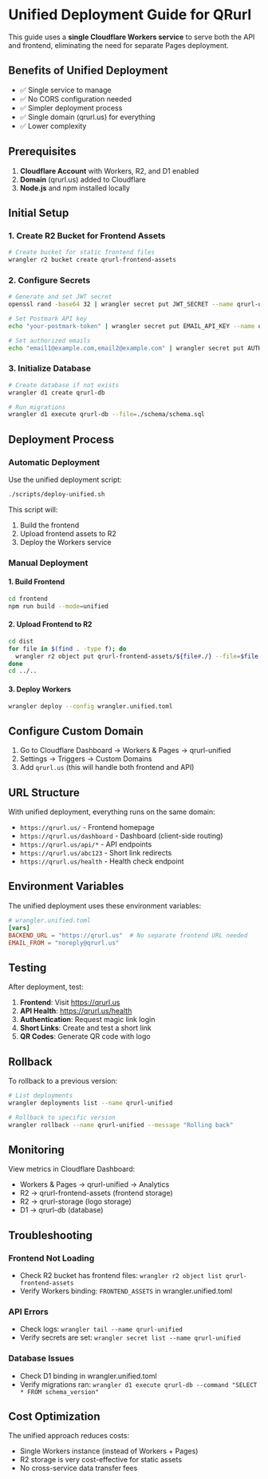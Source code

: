 # Unified Deployment Guide for QRurl

This guide uses a **single Cloudflare Workers service** to serve both the API and frontend, eliminating the need for separate Pages deployment.

## Benefits of Unified Deployment

- ✅ Single service to manage
- ✅ No CORS configuration needed
- ✅ Simpler deployment process
- ✅ Single domain (qrurl.us) for everything
- ✅ Lower complexity

## Prerequisites

1. **Cloudflare Account** with Workers, R2, and D1 enabled
2. **Domain** (qrurl.us) added to Cloudflare
3. **Node.js** and npm installed locally

## Initial Setup

### 1. Create R2 Bucket for Frontend Assets

```bash
# Create bucket for static frontend files
wrangler r2 bucket create qrurl-frontend-assets
```

### 2. Configure Secrets

```bash
# Generate and set JWT secret
openssl rand -base64 32 | wrangler secret put JWT_SECRET --name qrurl-unified

# Set Postmark API key
echo "your-postmark-token" | wrangler secret put EMAIL_API_KEY --name qrurl-unified

# Set authorized emails
echo "email1@example.com,email2@example.com" | wrangler secret put AUTHORIZED_EMAILS --name qrurl-unified
```

### 3. Initialize Database

```bash
# Create database if not exists
wrangler d1 create qrurl-db

# Run migrations
wrangler d1 execute qrurl-db --file=./schema/schema.sql
```

## Deployment Process

### Automatic Deployment

Use the unified deployment script:

```bash
./scripts/deploy-unified.sh
```

This script will:
1. Build the frontend
2. Upload frontend assets to R2
3. Deploy the Workers service

### Manual Deployment

#### 1. Build Frontend
```bash
cd frontend
npm run build --mode=unified
```

#### 2. Upload Frontend to R2
```bash
cd dist
for file in $(find . -type f); do
  wrangler r2 object put qrurl-frontend-assets/${file#./} --file=$file
done
cd ../..
```

#### 3. Deploy Workers
```bash
wrangler deploy --config wrangler.unified.toml
```

## Configure Custom Domain

1. Go to Cloudflare Dashboard → Workers & Pages → qrurl-unified
2. Settings → Triggers → Custom Domains
3. Add `qrurl.us` (this will handle both frontend and API)

## URL Structure

With unified deployment, everything runs on the same domain:

- `https://qrurl.us/` - Frontend homepage
- `https://qrurl.us/dashboard` - Dashboard (client-side routing)
- `https://qrurl.us/api/*` - API endpoints
- `https://qrurl.us/abc123` - Short link redirects
- `https://qrurl.us/health` - Health check endpoint

## Environment Variables

The unified deployment uses these environment variables:

```toml
# wrangler.unified.toml
[vars]
BACKEND_URL = "https://qrurl.us"  # No separate frontend URL needed
EMAIL_FROM = "noreply@qrurl.us"
```

## Testing

After deployment, test:

1. **Frontend**: Visit https://qrurl.us
2. **API Health**: https://qrurl.us/health
3. **Authentication**: Request magic link login
4. **Short Links**: Create and test a short link
5. **QR Codes**: Generate QR code with logo

## Rollback

To rollback to a previous version:

```bash
# List deployments
wrangler deployments list --name qrurl-unified

# Rollback to specific version
wrangler rollback --name qrurl-unified --message "Rolling back"
```

## Monitoring

View metrics in Cloudflare Dashboard:
- Workers & Pages → qrurl-unified → Analytics
- R2 → qrurl-frontend-assets (frontend storage)
- R2 → qrurl-storage (logo storage)
- D1 → qrurl-db (database)

## Troubleshooting

### Frontend Not Loading
- Check R2 bucket has frontend files: `wrangler r2 object list qrurl-frontend-assets`
- Verify Workers binding: `FRONTEND_ASSETS` in wrangler.unified.toml

### API Errors
- Check logs: `wrangler tail --name qrurl-unified`
- Verify secrets are set: `wrangler secret list --name qrurl-unified`

### Database Issues
- Check D1 binding in wrangler.unified.toml
- Verify migrations ran: `wrangler d1 execute qrurl-db --command "SELECT * FROM schema_version"`

## Cost Optimization

The unified approach reduces costs:
- Single Workers instance (instead of Workers + Pages)
- R2 storage is very cost-effective for static assets
- No cross-service data transfer fees